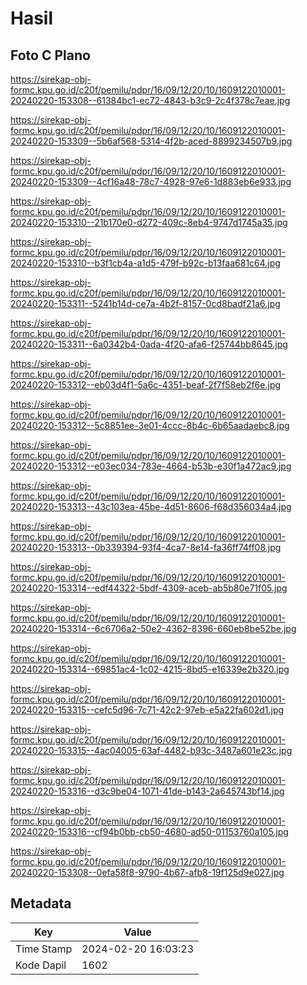 # Hasil

## Foto C Plano

https://sirekap-obj-formc.kpu.go.id/c20f/pemilu/pdpr/16/09/12/20/10/1609122010001-20240220-153308--61384bc1-ec72-4843-b3c9-2c4f378c7eae.jpg

https://sirekap-obj-formc.kpu.go.id/c20f/pemilu/pdpr/16/09/12/20/10/1609122010001-20240220-153309--5b6af568-5314-4f2b-aced-8899234507b9.jpg

https://sirekap-obj-formc.kpu.go.id/c20f/pemilu/pdpr/16/09/12/20/10/1609122010001-20240220-153309--4cf16a48-78c7-4928-97e6-1d883eb6e933.jpg

https://sirekap-obj-formc.kpu.go.id/c20f/pemilu/pdpr/16/09/12/20/10/1609122010001-20240220-153310--21b170e0-d272-409c-8eb4-9747d1745a35.jpg

https://sirekap-obj-formc.kpu.go.id/c20f/pemilu/pdpr/16/09/12/20/10/1609122010001-20240220-153310--b3f1cb4a-a1d5-479f-b92c-b13faa681c64.jpg

https://sirekap-obj-formc.kpu.go.id/c20f/pemilu/pdpr/16/09/12/20/10/1609122010001-20240220-153311--5241b14d-ce7a-4b2f-8157-0cd8badf21a6.jpg

https://sirekap-obj-formc.kpu.go.id/c20f/pemilu/pdpr/16/09/12/20/10/1609122010001-20240220-153311--6a0342b4-0ada-4f20-afa6-f25744bb8645.jpg

https://sirekap-obj-formc.kpu.go.id/c20f/pemilu/pdpr/16/09/12/20/10/1609122010001-20240220-153312--eb03d4f1-5a6c-4351-beaf-2f7f58eb2f6e.jpg

https://sirekap-obj-formc.kpu.go.id/c20f/pemilu/pdpr/16/09/12/20/10/1609122010001-20240220-153312--5c8851ee-3e01-4ccc-8b4c-6b65aadaebc8.jpg

https://sirekap-obj-formc.kpu.go.id/c20f/pemilu/pdpr/16/09/12/20/10/1609122010001-20240220-153312--e03ec034-783e-4664-b53b-e30f1a472ac9.jpg

https://sirekap-obj-formc.kpu.go.id/c20f/pemilu/pdpr/16/09/12/20/10/1609122010001-20240220-153313--43c103ea-45be-4d51-8606-f68d356034a4.jpg

https://sirekap-obj-formc.kpu.go.id/c20f/pemilu/pdpr/16/09/12/20/10/1609122010001-20240220-153313--0b339394-93f4-4ca7-8e14-fa36ff74ff08.jpg

https://sirekap-obj-formc.kpu.go.id/c20f/pemilu/pdpr/16/09/12/20/10/1609122010001-20240220-153314--edf44322-5bdf-4309-aceb-ab5b80e71f05.jpg

https://sirekap-obj-formc.kpu.go.id/c20f/pemilu/pdpr/16/09/12/20/10/1609122010001-20240220-153314--6c6706a2-50e2-4362-8396-660eb8be52be.jpg

https://sirekap-obj-formc.kpu.go.id/c20f/pemilu/pdpr/16/09/12/20/10/1609122010001-20240220-153314--69851ac4-1c02-4215-8bd5-e16339e2b320.jpg

https://sirekap-obj-formc.kpu.go.id/c20f/pemilu/pdpr/16/09/12/20/10/1609122010001-20240220-153315--cefc5d96-7c71-42c2-97eb-e5a22fa602d1.jpg

https://sirekap-obj-formc.kpu.go.id/c20f/pemilu/pdpr/16/09/12/20/10/1609122010001-20240220-153315--4ac04005-63af-4482-b93c-3487a601e23c.jpg

https://sirekap-obj-formc.kpu.go.id/c20f/pemilu/pdpr/16/09/12/20/10/1609122010001-20240220-153316--d3c9be04-1071-41de-b143-2a645743bf14.jpg

https://sirekap-obj-formc.kpu.go.id/c20f/pemilu/pdpr/16/09/12/20/10/1609122010001-20240220-153316--cf94b0bb-cb50-4680-ad50-01153760a105.jpg

https://sirekap-obj-formc.kpu.go.id/c20f/pemilu/pdpr/16/09/12/20/10/1609122010001-20240220-153308--0efa58f8-9790-4b67-afb8-19f125d9e027.jpg


## Metadata

| Key        | Value               |
| ---------- | ------------------- |
| Time Stamp | 2024-02-20 16:03:23 |
| Kode Dapil | 1602                |



